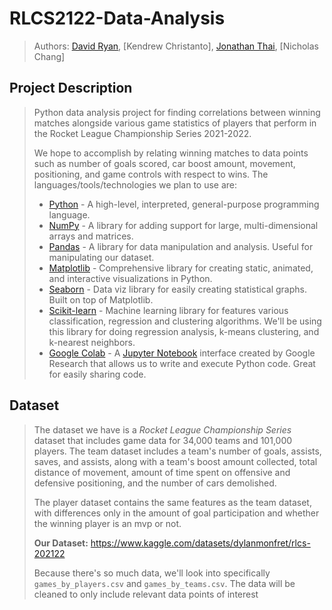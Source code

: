 # RLCS2122-Data-Analysis
> Authors: [David Ryan](https://github.com/davidry777), [Kendrew Christanto], [Jonathan Thai](https://github.com/jonathanht), [Nicholas Chang]

## Project Description
> Python data analysis project for finding correlations between winning matches alongside various game statistics of players that perform in the Rocket League Championship Series 2021-2022.
> 
> We hope to accomplish by relating winning matches to data points such as number of goals scored, car boost amount, movement, positioning, and game controls with respect to wins. 
> The languages/tools/technologies we plan to use are:
>   * [Python](https://www.python.org) - A high-level, interpreted, general-purpose programming language.
>   * [NumPy](https://numpy.org) - A library for adding support for large, multi-dimensional arrays and matrices.
>   * [Pandas](https://pandas.pydata.org) - A library for data manipulation and analysis. Useful for manipulating our dataset.
>   * [Matplotlib](https://matplotlib.org) - Comprehensive library for creating static, animated, and interactive visualizations in Python.
>   * [Seaborn](https://seaborn.pydata.org) - Data viz library for easily creating statistical graphs. Built on top of Matplotlib.
>   * [Scikit-learn](https://scikit-learn.org/stable/) - Machine learning library for features various classification, regression and clustering algorithms. We'll be using this library for doing regression analysis, k-means clustering, and k-nearest neighbors.
>   * [Google Colab](https://colab.research.google.com/?utm_source=scs-index) - A [Jupyter Notebook](https://jupyter.org) interface created by Google Research that allows us to write and execute Python code. Great for easily sharing code.

## Dataset
> The dataset we have is a *Rocket League Championship Series* dataset that includes game data for 34,000 teams and 101,000 players. The team dataset includes a team's number of goals, assists, saves, and assists, along with a team's boost amount collected, total distance of movement, amount of time spent on offensive and defensive positioning, and the number of cars demolished.
> 
> The player dataset contains the same features as the team dataset, with differences only in the amount of goal participation and whether the winning player is an mvp or not.
> 
> **Our Dataset:** https://www.kaggle.com/datasets/dylanmonfret/rlcs-202122
> 
> Because there's so much data, we'll look into specifically `games_by_players.csv` and `games_by_teams.csv`. The data will be cleaned to only include relevant data points of interest
